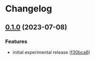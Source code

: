 # Changelog

## [0.1.0](https://github.com/browser-actions/publish-chrome-extension/compare/publish-chrome-addon-v0.0.1...publish-chrome-addon-v0.1.0) (2023-07-08)


### Features

* initial experimental release ([f30bca6](https://github.com/browser-actions/publish-chrome-extension/commit/f30bca6509400b9d2eac50e9b739b2c0883da8ec))

